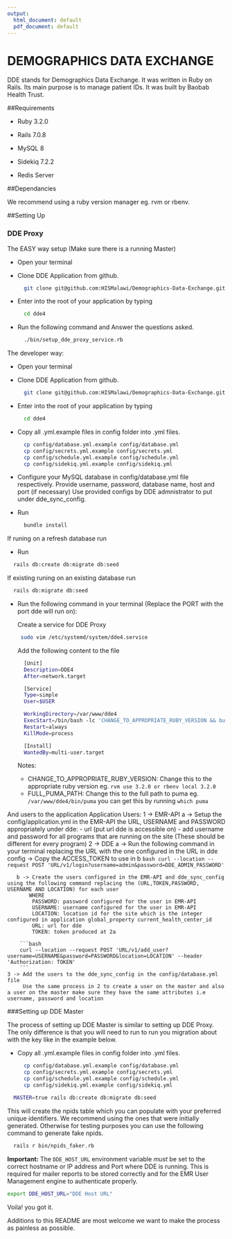 ```yaml
---
output:
  html_document: default
  pdf_document: default
---
```

# DEMOGRAPHICS DATA EXCHANGE

DDE stands for Demographics Data Exchange. It was written in Ruby on Rails. Its main purpose is to manage patient IDs. 
It was built by Baobab Health Trust. 


##Requirements

* Ruby 3.2.0

* Rails 7.0.8

* MySQL 8

* Sidekiq 7.2.2

* Redis Server

##Dependancies

We recommend using a ruby version manager eg. rvm or rbenv.


##Setting Up

### DDE Proxy

The EASY way setup (Make sure there is a running Master)


* Open your terminal

* Clone DDE Application from github.
  ```bash
    git clone git@github.com:HISMalawi/Demographics-Data-Exchange.git dde4
  ```
  
* Enter into the root of your application by typing 
  ```bash
    cd dde4
  ```
* Run the following command and Answer the questions asked.
  ```bash
    ./bin/setup_dde_proxy_service.rb
  ```

The developer way:

* Open your terminal

* Clone DDE Application from github.
  ```bash
    git clone git@github.com:HISMalawi/Demographics-Data-Exchange.git dde4
  ```
  
* Enter into the root of your application by typing 
  ```bash
    cd dde4
  ```
  
* Copy all .yml.example files in config folder into .yml files.
  ```bash
    cp config/database.yml.example config/database.yml
    cp config/secrets.yml.example config/secrets.yml
    cp config/schedule.yml.example config/schedule.yml
    cp config/sidekiq.yml.example config/sidekiq.yml
  ```
  
* Configure your MySQL database in config/database.yml file respectively.
  Provide username, password, database name, host and port (if necessary)
  Use provided configs by DDE admnistrator to put under dde_sync_config.

* Run
  ```bash
    bundle install
  ```

If runing on a refresh database run
  * Run
  ```bash
    rails db:create db:migrate db:seed
  ```

If existing runing on an existing database run
  ```bash
    rails db:migrate db:seed
  ```
* Run the following command in your terminal (Replace the PORT with the port dde will run on):

  Create a service for DDE Proxy
  ```bash
   sudo vim /etc/systemd/system/dde4.service
  ```
  Add the following content to the file
  ```bash
    [Unit]
    Description=DDE4
    After=network.target

    [Service]
    Type=simple
    User=$USER

    WorkingDirectory=/var/www/dde4
    ExecStart=/bin/bash -lc 'CHANGE_TO_APPROPRIATE_RUBY_VERSION && bundle exec FULL_PUMA_PATH -C /var/www/dde4/config/puma.rb'
    Restart=always
    KillMode=process

    [Install]
    WantedBy=multi-user.target
  ```
  Notes:
  - CHANGE_TO_APPROPRIATE_RUBY_VERSION: Change this to the appropriate ruby version eg. `rvm use 3.2.0 or rbenv local 3.2.0`
  - FULL_PUMA_PATH: Change this to the full path to puma eg. `/var/www/dde4/bin/puma` you can get this by running `which puma`

And users to the application
  Application Users:
    1 -> EMR-API
      a -> Setup the config/application.yml in the EMR-API the URL, USERNAME and PASSWORD appropriately under dde:
        - url (put url dde is accessible on)
        - add username and password for all programs that are running on the site (These should be different for every program)
    2 -> DDE
       a -> Run the following command in your terminal replacing the URL with the one configured in the URL in dde config
         -> Copy the ACCESS_TOKEN to use in b
        ```bash
        curl --location --request POST 'URL/v1/login?username=admin&password=DDE_ADMIN_PASSWORD'
        ```

       b -> Create the users configured in the EMR-API and dde_sync_config using the following command replacing the (URL,TOKEN,PASSWORD, USERNAME AND LOCATION) for each user
           WHERE
            PASSWORD: password configured for the user in EMR-API
            USERNAME: username configured for the user in EMR-API
            LOCATION: location id for the site which is the integer configured in application global_property current_health_center_id
            URL: url for dde
            TOKEN: token produced at 2a

        ```bash
        curl --location --request POST 'URL/v1/add_user?username=USERNAME&password=PASSWORD&location=LOCATION' --header 'Authorization: TOKEN'
        ```
    3 -> Add the users to the dde_sync_config in the config/database.yml file
         Use the same process in 2 to create a user on the master and also a user on the master make sure they have the same attributes i.e username, password and location

###Setting up DDE Master

The process of setting up DDE Master is similar to setting up DDE Proxy. The only difference is that you will need to run to run you migration about with the key like in the example below.

* Copy all .yml.example files in config folder into .yml files.
  ```bash
    cp config/database.yml.example config/database.yml
    cp config/secrets.yml.example config/secrets.yml
    cp config/schedule.yml.example config/schedule.yml
    cp config/sidekiq.yml.example config/sidekiq.yml
  ```
  
```bash
  MASTER=true rails db:create db:migrate db:seed
```

This will create the npids table which you can populate with your preferred unique identifiers. We recommend using the ones that were initially generated. Otherwise for testing purposes you can use the following command to generate fake npids.

```bash
  rails r bin/npids_faker.rb
```


**Important:** The `DDE_HOST_URL` environment variable *must* be set to the correct hostname or IP address and Port where DDE is running. This is required for mailer reports to be stored correctly and for the EMR User Management engine to authenticate properly.

```bash
export DDE_HOST_URL="DDE Host URL"
```

Voila! you got it.

Additions to this README are most welcome we want to make the process as painless as possible.

